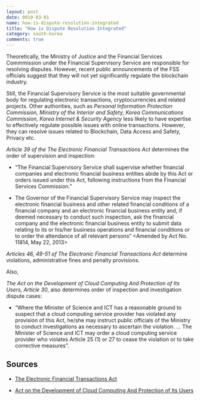 ```yaml
---
layout: post
date: 0010-03-01
name: how-is-dispute-resolution-integrated
title: "How is Dispute Resolution Integrated"
category: south-korea
comments: true
---
```


Theoretically, the Ministry of Justice and the Financial Services Commmission under the Financial Supervisory Service are responsible for resolving disputes. However, recent public announcements of the FSS officials suggest that they will not yet significantly regulate the blockchain industry.

Still, the Financial Supervisory Service is the most suitable governmental body for regulating electronic transactions, cryptocurrencies and related projects. Other authorities, such as *Personal Information Protection Commission, Ministry of the Interior and Safety, Korea Communications Commission, Korea Internet & Security Agency* less likely to have expertise to effectively regulate possible issues with online transactions. However, they can resolve issues related to Blockchain, Data Access and Safety, Privacy etc. 

*Article 39 of the The Electronic Financial Transactions Act* determines the order of supervision and inspection: 

- “The Financial Supervisory Service shall supervise whether financial companies and electronic financial business entities abide by this Act or orders issued under this Act, following instructions from the Financial Services Commission.”

- The Governor of the Financial Supervisory Service may inspect the electronic financial business and other related financial conditions of a financial company and an electronic financial business entity and, if deemed necessary to conduct such inspection, ask the financial company and the electronic financial business entity to submit data relating to its or his/her business operations and financial conditions or to order the attendance of all relevant persons“ <Amended by Act No. 11814, May 22, 2013>

*Articles 46, 49-51 of The Electronic Financial Transactions Act* determine violations, administrative fines and penalty provisions.  

Also, 

*The Act on the Development of Cloud Computing And Protection of Its Users, Article 30*, also determines order of inspection and investigation dispute cases:
 
- “Where the Minister of Science and ICT has a reasonable ground to suspect that a cloud computing service provider has violated any provision of this Act, he/she may instruct public officials of the Ministry to conduct investigations as necessary to ascertain the violation. … The Minister of Science and ICT may order a cloud computing service provider who violates Article 25 (1) or 27 to cease the violation or to take corrective measures”.

## Sources

- [The Electronic Financial Transactions Act](http://www.law.go.kr/engLsSc.do?menuId=0&subMenu=5&query=%EC%A0%84%EC%9E%90%EA%B8%88%EC%9C%B5%EA%B1%B0%EB%9E%98%EB%B2%95#liBgcolor0)

- [Act on the Development of Cloud Computing And Protection of Its Users](http://www.law.go.kr/engLsSc.do?menuId=0&subMenu=5&query=%EC%A0%84%EC%9E%90%EA%B8%88%EC%9C%B5%EA%B1%B0%EB%9E%98%EB%B2%95#liBgcolor0)


